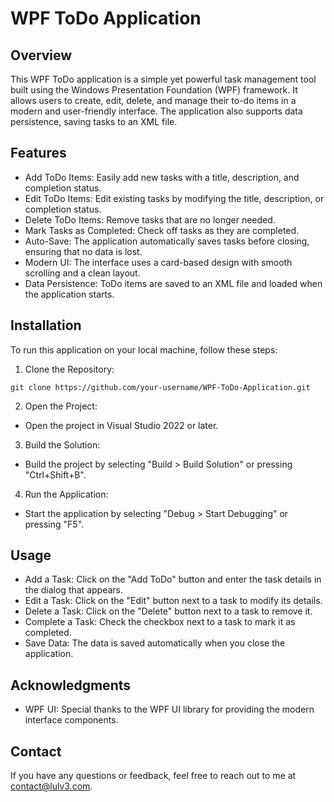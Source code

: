 # WPF ToDo Application
## Overview
 This WPF ToDo application is a simple yet powerful task management tool built using the Windows Presentation Foundation (WPF) framework. It allows users to create, edit, delete, and manage their to-do items in a modern and user-friendly interface. The application also supports data persistence, saving tasks to an XML file.

## Features

- Add ToDo Items: Easily add new tasks with a title, description, and completion status.
- Edit ToDo Items: Edit existing tasks by modifying the title, description, or completion status.
- Delete ToDo Items: Remove tasks that are no longer needed.
- Mark Tasks as Completed: Check off tasks as they are completed.
- Auto-Save: The application automatically saves tasks before closing, ensuring that no data is lost.
- Modern UI: The interface uses a card-based design with smooth scrolling and a clean layout.
- Data Persistence: ToDo items are saved to an XML file and loaded when the application starts.

## Installation
To run this application on your local machine, follow these steps:

1. Clone the Repository:
```
git clone https://github.com/your-username/WPF-ToDo-Application.git
```
2. Open the Project:
- Open the project in Visual Studio 2022 or later.

3. Build the Solution:
- Build the project by selecting "Build > Build Solution" or pressing "Ctrl+Shift+B".

4. Run the Application:
- Start the application by selecting "Debug > Start Debugging" or pressing "F5".

## Usage
- Add a Task: Click on the "Add ToDo" button and enter the task details in the dialog that appears.
- Edit a Task: Click on the "Edit" button next to a task to modify its details.
- Delete a Task: Click on the "Delete" button next to a task to remove it.
- Complete a Task: Check the checkbox next to a task to mark it as completed.
- Save Data: The data is saved automatically when you close the application.


## Acknowledgments

- WPF UI: Special thanks to the WPF UI library for providing the modern interface components.

## Contact
If you have any questions or feedback, feel free to reach out to me at contact@lulv3.com.






